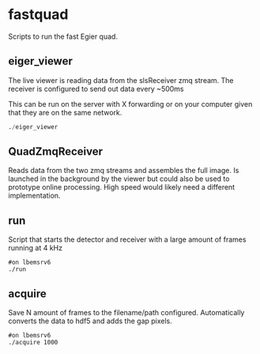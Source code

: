 # fastquad

Scripts to run the fast Egier quad. 

## eiger_viewer

The live viewer is reading data from the slsReceiver zmq stream. The receiver is configured to send out data every ~500ms

This can be run on the server with X forwarding or on your computer given that they are on the same network. 

```python
./eiger_viewer
```

## QuadZmqReceiver

Reads data from the two zmq streams and assembles the full image. Is launched in the background by the viewer but could also be used to prototype online processing. High speed would likely need a different implementation.

## run

Script that starts the detector and receiver with a large amount of frames running at 4 kHz 

```
#on lbemsrv6
./run
```

## acquire

Save N amount of frames to the filename/path configured. Automatically converts the data to hdf5 and adds the gap pixels. 

```
#on lbemsrv6
./acquire 1000
```